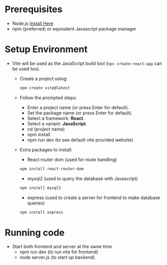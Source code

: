 # Prerequisites

- Node.js [Install Here](https://nodejs.org/en/download)
- npm (preferred) or equivalent Javascript package manager

# Setup Environment

- Vite will be used as the JavaScript build tool (`npx create-react-app` can be used too).

  - Create a project using:
    ```bash
    npm create vite@latest
    ```
  - Follow the prompted steps:

    - Enter a project name (or press Enter for default).
    - Set the package name (or press Enter for default).
    - Select a framework: **React**.
    - Select a variant: **JavaScript**.
    - cd (project name)
    - npm install
    - npm run dev (to see default vite provided website)

  - Extra packages to install:
    - React router dom (used for route handling)
    ```bash
    npm install react-router-dom
    ```
    - mysql2 (used to query the database with Javascript)
    ```bash
    npm install mysql2
    ```
    - express (used to create a server for frontend to make database queries)
    ```bash
    npm install express
    ```

# Running code

- Start both frontend and server at the same time
  - npm run dev (to run vite for frontend)
  - node server.js (to start up backend)
